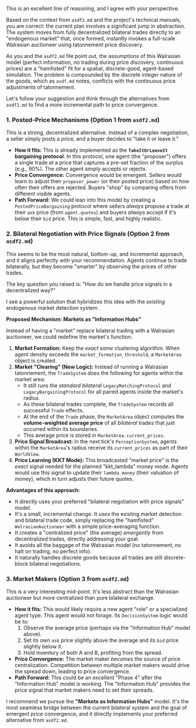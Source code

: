 This is an excellent line of reasoning, and I agree with your perspective.

Based on the context from `asdf2.md` and the project's technical manuals, you are correct: the current plan involves a significant jump in abstraction. The system moves from fully decentralized bilateral trades directly to an "endogenous market" that, once formed, instantly invokes a full-scale Walrasian auctioneer using tatonnement price discovery.

As you and the `asdf2.md` file point out, the assumptions of this Walrasian model (perfect information, no trading during price discovery, continuous prices) are a "hamfisted" fit for a spatial, discrete-good, agent-based simulation. The problem is compounded by the discrete integer nature of the goods, which as `asdf.md` notes, conflicts with the continuous price adjustments of tatonnement.

Let's follow your suggestion and think through the alternatives from `asdf2.md` to find a more incremental path to price convergence.

### 1. Posted-Price Mechanisms (Option 1 from `asdf2.md`)

This is a strong, decentralized alternative. Instead of a complex negotiation, a seller simply posts a price, and a buyer decides to "take it or leave it."

* **How it fits:** This is already implemented as the **`TakeItOrLeaveIt` bargaining protocol**. In this protocol, one agent (the "proposer") offers a single trade at a price that captures a pre-set fraction of the surplus (e.g., 90%). The other agent simply accepts or rejects.
* **Price Convergence:** Convergence would be emergent. Sellers would learn to adjust their `proposer_power` (or their posted price) based on how often their offers are rejected. Buyers "shop" by comparing offers from different visible agents.
* **Path Forward:** We could lean into this model by creating a `PostedPriceBargaining` protocol where sellers *always* propose a trade at their `ask` price (from `agent.quotes`) and buyers *always* accept if it's below their `bid` price. This is simple, fast, and highly realistic.

### 2. Bilateral Negotiation with Price Signals (Option 2 from `asdf2.md`)

This seems to be the most natural, bottom-up, and incremental approach, and it aligns perfectly with your recommendation. Agents continue to trade bilaterally, but they become "smarter" by observing the prices of other trades.

The key question you raised is: "How do we handle price signals in a decentralized way?"

I see a powerful solution that hybridizes this idea with the *existing* endogenous market detection system.

**Proposed Mechanism: Markets as "Information Hubs"**

Instead of having a "market" replace bilateral trading with a Walrasian auctioneer, we could redefine the market's function:

1.  **Market Formation:** Keep the *exact same* clustering algorithm. When agent density exceeds the `market_formation_threshold`, a `MarketArea` object is created.
2.  **Market "Clearing" (New Logic):** Instead of running a Walrasian tatonnement, the `TradeSystem` does the following for agents within the market area:
    * It still runs the *standard bilateral* `LegacyMatchingProtocol` and `LegacyBargainingProtocol` for all paired agents inside the market's radius.
    * As these bilateral trades complete, the `TradeSystem` records all successful `Trade` effects.
    * At the end of the `Trade` phase, the `MarketArea` object computes the **volume-weighted average price** of all *bilateral* trades that just occurred within its boundaries.
    * This average price is stored in `MarketArea.current_prices`.
3.  **Price Signal Broadcast:** In the next tick's `PerceptionSystem`, agents within the `MarketArea`'s radius receive its `current_prices` as part of their `WorldView`.
4.  **Price Learning (KKT Mode):** This broadcasted "market price" is the *exact* signal needed for the planned "kkt_lambda" money mode. Agents would use this signal to update their `lambda_money` (their valuation of money), which in turn adjusts their future quotes.

**Advantages of this approach:**
* It directly uses your preferred "bilateral negotiation with price signals" model.
* It's a small, incremental change. It *uses* the existing market detection and bilateral trade code, simply replacing the "hamfisted" `WalrasianAuctioneer` with a simple price-averaging function.
* It creates a "centralized price" (the average) *emergently* from decentralized trades, directly addressing your goal.
* It avoids all the baggage of the Walrasian model (no tatonnement, no halt on trading, no perfect info).
* It naturally handles discrete goods because all trades are still discrete-block bilateral negotiations.

### 3. Market Makers (Option 3 from `asdf2.md`)

This is a very interesting mid-point. It's less abstract than the Walrasian auctioneer but more centralized than pure bilateral exchange.

* **How it fits:** This would likely require a new agent "role" or a specialized agent type. This agent would not forage. Its `DecisionSystem` logic would be to:
    1.  Observe the average price (perhaps via the "Information Hub" model above).
    2.  Set its own `ask` price slightly above the average and its `bid` price slightly below it.
    3.  Hold inventory of both A and B, profiting from the spread.
* **Price Convergence:** The market maker *becomes* the source of price centralization. Competition between multiple market makers would drive the spread down, leading to price convergence.
* **Path Forward:** This could be an excellent "Phase 4" after the "Information Hub" model is working. The "Information Hub" provides the price signal that market makers need to set their spreads.

I recommend we pursue the **"Markets as Information Hubs"** model. It's the most seamless bridge between the current bilateral system and the goal of emergent price convergence, and it directly implements your preferred alternative from `asdf2.md`.